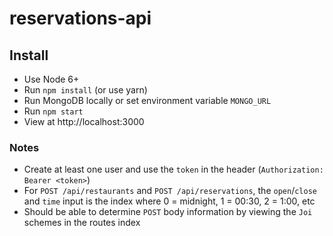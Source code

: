 reservations-api
================

## Install

- Use Node 6+
- Run `npm install` (or use yarn)
- Run MongoDB locally or set environment variable `MONGO_URL`
- Run `npm start`
- View at http://localhost:3000

### Notes

- Create at least one user and use the `token` in the header (`Authorization: Bearer <token>`)
- For `POST /api/restaurants` and `POST /api/reservations`, the `open`/`close` and `time` input is the index where 0 = midnight, 1 = 00:30, 2 = 1:00, etc
- Should be able to determine `POST` body information by viewing the `Joi` schemes in the routes index
